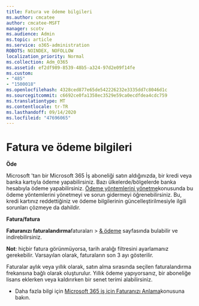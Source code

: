 ```yaml
---
title: Fatura ve ödeme bilgileri
ms.author: cmcatee
author: cmcatee-MSFT
manager: scotv
ms.audience: Admin
ms.topic: article
ms.service: o365-administration
ROBOTS: NOINDEX, NOFOLLOW
localization_priority: Normal
ms.collection: Adm_O365
ms.assetid: ef2df989-8539-48b5-a324-97d2e09f14fe
ms.custom:
- "485"
- "1500018"
ms.openlocfilehash: 4328ced877e65de542226232e3335dd7c8046d1c
ms.sourcegitcommit: c6692ce0fa1358ec3529e59ca0ecdfdea4cdc759
ms.translationtype: MT
ms.contentlocale: tr-TR
ms.lasthandoff: 09/14/2020
ms.locfileid: "47696065"
---
```

# <a name="invoice-and-payment-information"></a>Fatura ve ödeme bilgileri

**Öde**

Microsoft 'tan bir Microsoft 365 İş aboneliği satın aldığınızda, bir kredi veya banka kartıyla ödeme yapabilirsiniz.  Bazı ülkelerde/bölgelerde banka hesabıyla ödeme yapabilirsiniz.  [Ödeme yöntemlerini yönetme](https://docs.microsoft.com/microsoft-365/commerce/billing-and-payments/manage-payment-methods)konusunda bu ödeme yöntemlerini yönetmeyi ve sorun gidermeyi öğrenebilirsiniz. Bu, kredi kartınız reddettiğiniz ve ödeme bilgilerinin güncelleştirilmesiyle ilgili sorunları çözmeye da dahildir.

**Fatura/fatura**

**Faturanızı faturalandırma**faturaları  >  [& ödeme](https://go.microsoft.com/fwlink/p/?linkid=848039) sayfasında bulabilir ve indirebilirsiniz.  

**Not**: hiçbir fatura görünmüyorsa, tarih aralığı filtresini ayarlamanız gerekebilir.  Varsayılan olarak, faturaların son 3 ayı gösterilir.

Faturalar aylık veya yıllık olarak, satın alma sırasında seçilen faturalandırma frekansına bağlı olarak oluşturulur.  Yıllık ödeme yapıyorsanız, bir aboneliğe lisans eklerken veya kaldırırken bir senet terimi alabilirsiniz.

- Daha fazla bilgi için [Microsoft 365 iş için Faturanızı Anlama](https://docs.microsoft.com/microsoft-365/commerce/billing-and-payments/understand-your-invoice2)konusuna bakın.